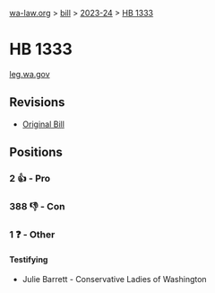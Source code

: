 [wa-law.org](/) > [bill](/bill/) > [2023-24](/bill/2023-24/) > [HB 1333](/bill/2023-24/hb/1333/)

# HB 1333
[leg.wa.gov](https://app.leg.wa.gov/billsummary?BillNumber=1333&Year=2023&Initiative=false)

## Revisions
* [Original Bill](1/)

## Positions
### 2 👍 - Pro

### 388 👎 - Con

### 1 ❓ - Other
#### Testifying
* Julie Barrett - Conservative Ladies of Washington
